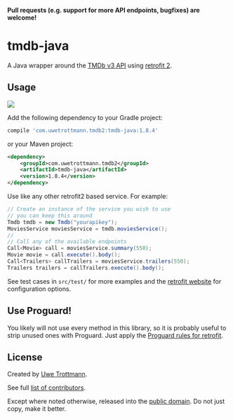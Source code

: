 **Pull requests (e.g. support for more API endpoints, bugfixes) are welcome!**

# tmdb-java

A Java wrapper around the [TMDb v3 API](https://developers.themoviedb.org/3) using [retrofit 2][1].

## Usage
<a href="https://search.maven.org/#search%7Cga%7C1%7Ctmdb-java"><img src="https://img.shields.io/maven-central/v/com.uwetrottmann.tmdb2/tmdb-java.svg?style=flat-square"></a>

Add the following dependency to your Gradle project:

```groovy
compile 'com.uwetrottmann.tmdb2:tmdb-java:1.8.4'
```

or your Maven project:

```xml
<dependency>
    <groupId>com.uwetrottmann.tmdb2</groupId>
    <artifactId>tmdb-java</artifactId>
    <version>1.8.4</version>
</dependency>
```

Use like any other retrofit2 based service. For example:

```java
// Create an instance of the service you wish to use
// you can keep this around
Tmdb tmdb = new Tmdb("yourapikey");
MoviesService moviesService = tmdb.moviesService();
//
// Call any of the available endpoints
Call<Movie> call = moviesService.summary(550);
Movie movie = call.execute().body();
Call<Trailers> callTrailers = moviesService.trailers(550);
Trailers trailers = callTrailers.execute().body();
```

See test cases in `src/test/` for more examples and the [retrofit website][1] for configuration options.

## Use Proguard!
You likely will not use every method in this library, so it is probably useful to strip unused ones with Proguard.
Just apply the [Proguard rules for retrofit](https://square.github.io/retrofit/#download).

## License

Created by [Uwe Trottmann](https://uwetrottmann.com).

See full [list of contributors](https://github.com/UweTrottmann/tmdb-java/graphs/contributors).

Except where noted otherwise, released into the [public domain](UNLICENSE).
Do not just copy, make it better.


 [1]: https://square.github.io/retrofit/
